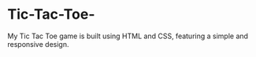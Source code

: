 # Tic-Tac-Toe-
My Tic Tac Toe game is built using HTML and CSS, featuring a simple and responsive design.
